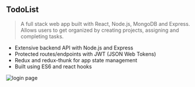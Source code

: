 ## TodoList

> A full stack web app built with React, Node.js, MongoDB and Express. Allows users to get organized by creating projects, assigning and completing tasks.

* Extensive backend API with Node.js and Express
* Protected routes/endpoints with JWT (JSON Web Tokens)
* Redux and redux-thunk for app state management
* Built using ES6 and react hooks

![login page](https://github.com/Beissner/TodoList/tree/master/resources/login.png?raw=true)
